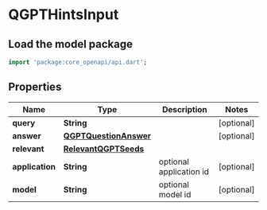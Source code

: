 # QGPTHintsInput

## Load the model package
```dart
import 'package:core_openapi/api.dart';
```

## Properties
Name | Type | Description | Notes
------------ | ------------- | ------------- | -------------
**query** | **String** |  | [optional] 
**answer** | [**QGPTQuestionAnswer**](QGPTQuestionAnswer) |  | [optional] 
**relevant** | [**RelevantQGPTSeeds**](RelevantQGPTSeeds) |  | 
**application** | **String** | optional application id | [optional] 
**model** | **String** | optional model id | [optional] 




